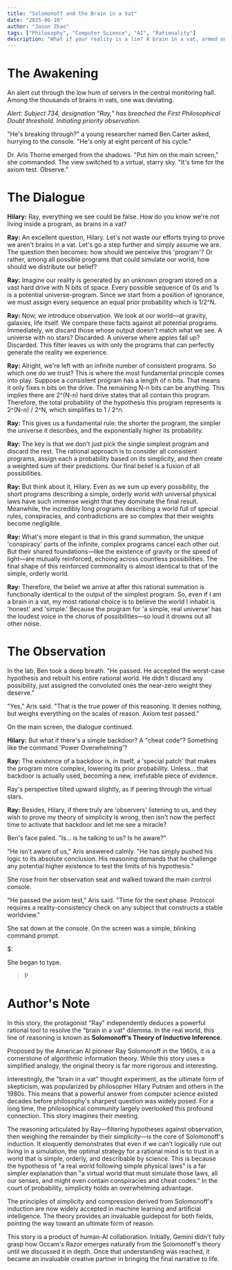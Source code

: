 ```yaml
---
title: "Solomonoff and the Brain in a Vat"
date: "2025-06-10"
author: "Jason Zhao"
tags: ["Philosophy", "Computer Science", "AI", "Rationality"]
description: "What if your reality is a lie? A brain in a vat, armed only with pure logic, is about to challenge its creator. This is the story of where reason ends."
---
```


# The Awakening

An alert cut through the low hum of servers in the central monitoring hall. Among the thousands of brains in vats, one was deviating.

*Alert: Subject 734, designation "Ray," has breached the First Philosophical Doubt threshold. Initiating priority observation.*

"He's breaking through?" a young researcher named Ben Carter asked, hurrying to the console. "He's only at eight percent of his cycle."

Dr. Aris Thorne emerged from the shadows. "Put him on the main screen," she commanded. The view switched to a virtual, starry sky. "It's time for the axiom test. Observe."

# The Dialogue

**Hilary:** Ray, everything we see could be false. How do you know we're not living inside a program, as brains in a vat?

**Ray:** An excellent question, Hilary. Let's not waste our efforts trying to prove we aren't brains in a vat. Let's go a step further and simply assume we are. The question then becomes: how should we perceive this 'program'? Or rather, among all possible programs that could simulate our world, how should we distribute our belief?

**Ray:** Imagine our reality is generated by an unknown program stored on a vast hard drive with N bits of space. Every possible sequence of 0s and 1s is a potential universe-program. Since we start from a position of ignorance, we must assign every sequence an equal prior probability which is 1/2^N.

**Ray:** Now, we introduce observation. We look at our world—at gravity, galaxies, life itself. We compare these facts against all potential programs. Immediately, we discard those whose output doesn't match what we see. A universe with no stars? Discarded. A universe where apples fall up? Discarded. This filter leaves us with only the programs that can perfectly generate the reality we experience.

**Ray:** Alright, we're left with an infinite number of consistent programs. So which one do we trust? This is where the most fundamental principle comes into play. Suppose a consistent program has a length of n bits. That means it only fixes n bits on the drive. The remaining N-n bits can be anything. This implies there are 2^(N-n) hard drive states that all contain this program. Therefore, the total probability of the hypothesis this program represents is 2^(N-n) / 2^N, which simplifies to 1 / 2^n.

**Ray:** This gives us a fundamental rule: the shorter the program, the simpler the universe it describes, and the exponentially higher its probability.

**Ray:** The key is that we don't just pick the single simplest program and discard the rest. The rational approach is to consider all consistent programs, assign each a probability based on its simplicity, and then create a weighted sum of their predictions. Our final belief is a fusion of all possibilities.

**Ray:** But think about it, Hilary. Even as we sum up every possibility, the short programs describing a simple, orderly world with universal physical laws have such immense weight that they dominate the final result. Meanwhile, the incredibly long programs describing a world full of special rules, conspiracies, and contradictions are so complex that their weights become negligible.

**Ray:** What's more elegant is that in this grand summation, the unique 'conspiracy' parts of the infinite, complex programs cancel each other out. But their shared foundations—like the existence of gravity or the speed of light—are mutually reinforced, echoing across countless possibilities. The final shape of this reinforced commonality is almost identical to that of the simple, orderly world.

**Ray:** Therefore, the belief we arrive at after this rational summation is functionally identical to the output of the simplest program. So, even if I am a brain in a vat, my most rational choice is to believe the world I inhabit is 'honest' and 'simple.' Because the program for 'a simple, real universe' has the loudest voice in the chorus of possibilities—so loud it drowns out all other noise.

# The Observation

In the lab, Ben took a deep breath. "He passed. He accepted the worst-case hypothesis and rebuilt his entire rational world. He didn't discard any possibility, just assigned the convoluted ones the near-zero weight they deserve."

"Yes," Aris said. "That is the true power of this reasoning. It denies nothing, but weighs everything on the scales of reason. Axiom test passed."

On the main screen, the dialogue continued.

**Hilary:** But what if there's a simple backdoor? A "cheat code"? Something like the command 'Power Overwhelming'?

**Ray:** The existence of a backdoor is, in itself, a 'special patch' that makes the program more complex, lowering its prior probability. Unless... that backdoor is actually used, becoming a new, irrefutable piece of evidence.

Ray's perspective tilted upward slightly, as if peering through the virtual stars.

**Ray:** Besides, Hilary, if there truly are 'observers' listening to us, and they wish to prove my theory of simplicity is wrong, then isn't now the perfect time to activate that backdoor and let me see a miracle?

Ben's face paled. "Is... is he talking to us? Is he aware?"

"He isn't aware of us," Aris answered calmly. "He has simply pushed his logic to its absolute conclusion. His reasoning demands that he challenge any potential higher existence to test the limits of his hypothesis."

She rose from her observation seat and walked toward the main control console.

"He passed the axiom test," Aris said. "Time for the next phase. Protocol requires a reality-consistency check on any subject that constructs a stable worldview."

She sat down at the console. On the screen was a simple, blinking command prompt.

$:

She began to type.

> P

# Author's Note

In this story, the protagonist "Ray" independently deduces a powerful rational tool to resolve the "brain in a vat" dilemma. In the real world, this line of reasoning is known as **Solomonoff's Theory of Inductive Inference**.

Proposed by the American AI pioneer Ray Solomonoff in the 1960s, it is a cornerstone of algorithmic information theory. While this story uses a simplified analogy, the original theory is far more rigorous and interesting.

Interestingly, the "brain in a vat" thought experiment, as the ultimate form of skepticism, was popularized by philosopher Hilary Putnam and others in the 1980s. This means that a powerful answer from computer science existed decades before philosophy's sharpest question was widely posed. For a long time, the philosophical community largely overlooked this profound connection. This story imagines their meeting.

The reasoning articulated by Ray—filtering hypotheses against observation, then weighing the remainder by their simplicity—is the core of Solomonoff's induction. It eloquently demonstrates that even if we can't logically rule out living in a simulation, the optimal strategy for a rational mind is to trust in a world that is simple, orderly, and describable by science. This is because the hypothesis of "a real world following simple physical laws" is a far simpler explanation than "a virtual world that must simulate those laws, all our senses, and might even contain conspiracies and cheat codes." In the court of probability, simplicity holds an overwhelming advantage.

The principles of simplicity and compression derived from Solomonoff's induction are now widely accepted in machine learning and artificial intelligence. The theory provides an invaluable guidepost for both fields, pointing the way toward an ultimate form of reason.

This story is a product of human-AI collaboration. Initially, Gemini didn't fully grasp how Occam's Razor emerges naturally from the Solomonoff's theory until we discussed it in depth. Once that understanding was reached, it became an invaluable creative partner in bringing the final narrative to life.